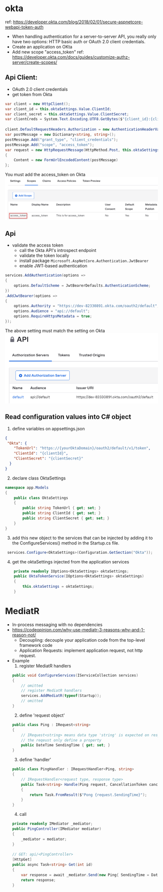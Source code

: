 # okta
ref: https://developer.okta.com/blog/2018/02/01/secure-aspnetcore-webapi-token-auth
- When handling authentication for a server-to-server API, you really only have two options: HTTP basic auth or OAuth 2.0 client credentials.
- Create an application on OKta
- Add new scope "access_token"  ref: https://developer.okta.com/docs/guides/customize-authz-server/create-scopes/
## Api Client:
- OAuth 2.0 client credentials
- get token from Okta
```C#
var client = new HttpClient();
var client_id = this.oktaSettings.Value.ClientId;
var client_secret = this.oktaSettings.Value.ClientSecret;
var clientCreds = System.Text.Encoding.UTF8.GetBytes($"{client_id}:{client_secret}");

client.DefaultRequestHeaders.Authorization = new AuthenticationHeaderValue("Basic", System.Convert.ToBase64String(clientCreds));
var postMessage = new Dictionary<string, string>();
postMessage.Add("grant_type", "client_credentials");
postMessage.Add("scope", "access_token");
var request = new HttpRequestMessage(HttpMethod.Post, this.oktaSettings.Value.TokenUrl)
{
    Content = new FormUrlEncodedContent(postMessage)
};
```
You must add the access_token on Okta
![access_token](./Document/access_token.png)

## Api
- validate the access token
  - call the Okta API's introspect endpoint
  - validate the token locally
  - install package ```Microsoft.AspNetCore.Authentication.JwtBearer```
  - enable JWT-based authentication
``` C# 
services.AddAuthentication(options =>
{
    options.DefaultScheme = JwtBearerDefaults.AuthenticationScheme;
})
.AddJwtBearer(options =>
{
    options.Authority = "https://dev-82330891.okta.com/oauth2/default";
    options.Audience = "api://default";
    options.RequireHttpsMetadata = true;
});
```
The above setting must match the setting on Okta
![audience](./Document/api-audience.png)

## Read configuration values into C# object
1. define variables on appsettings.json
``` json
{
 "Okta": {
    "TokenUrl": "https://{yourOktaDomain}/oauth2/default/v1/token",
    "ClientId": "{clientId}",
    "ClientSecret": "{clientSecret}"
  }
}
```
2. declare class OktaSettings
```C#
namespace app.Models
{
    public class OktaSettings
    {
        public string TokenUrl { get; set; }
        public string ClientId { get; set; }
        public string ClientSecret { get; set; }
    }
}
```  
3. add this new object to the services that can be injected by adding it to the ConfigureServices() method in the Startup.cs file. 
``` C#
 services.Configure<OktaSettings>(Configuration.GetSection("Okta")); 
```
4. get the oktaSettings injected from the application services
``` C#
    private readonly IOptions<OktaSettings> oktaSettings;
    public OktaTokenService(IOptions<OktaSettings> oktaSettings)
    {
        this.oktaSettings = oktaSettings;
    }
```   
# MediatR
- In-process messaging with no dependencies
- https://codeopinion.com/why-use-mediatr-3-reasons-why-and-1-reason-not/
    - Decoupling: decouple your application code from the top-level framework code
    - Application Requests: implement application request, not http request.
 - Example
    1. register MediatR handlers	
    ``` C#
    public void ConfigureServices(IServiceCollection services)
    {
        // omitted
        // register MediatR handlers
        services.AddMediatR(typeof(Startup));
        // omitted
    }
	```
    2. define 'request object'
    ```C#
    public class Ping : IRequest<string>
    {
        // IRequest<string> means data type 'string' is expected on response
        // the reqeust only define a property
        public DateTime SendingTime { get; set; } 
    }
    ```
    3. define 'handler'
    ``` C# 
    public class PingHandler : IRequestHandler<Ping, string>
    {
        // IRequestHandler<request type, response type>
        public Task<string> Handle(Ping request, CancellationToken cancellationToken)
        {
            return Task.FromResult($"Pong {request.SendingTime}");
        }
    }
    ```   
    4. call
    ``` C#
    private readonly IMediator _mediator;
    public PingController(IMediator mediator)
    {
        _mediator = mediator;
    }

    // GET: api/<PingController>
    [HttpGet]
    public async Task<string> Get(int id)
    {
        var response = await _mediator.Send(new Ping{ SendingTime = DateTime.Now});
        return response;
    }
    ```              

